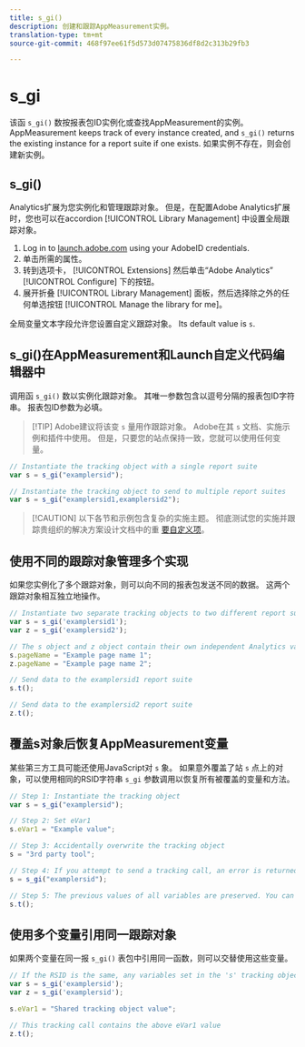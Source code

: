 ```yaml
---
title: s_gi()
description: 创建和跟踪AppMeasurement实例。
translation-type: tm+mt
source-git-commit: 468f97ee61f5d573d07475836df8d2c313b29fb3

---
```



# s_gi

该函 `s_gi()` 数按报表包ID实例化或查找AppMeasurement的实例。 AppMeasurement keeps track of every instance created, and `s_gi()` returns the existing instance for a report suite if one exists. 如果实例不存在，则会创建新实例。

## s_gi()

Analytics扩展为您实例化和管理跟踪对象。 但是，在配置Adobe Analytics扩展时，您也可以在accordion [!UICONTROL Library Management] 中设置全局跟踪对象。

1. Log in to [launch.adobe.com](https://launch.adobe.com) using your AdobeID credentials.
2. 单击所需的属性。
3. 转到选项卡， [!UICONTROL Extensions] 然后单击“Adobe Analytics” [!UICONTROL Configure] 下的按钮。
4. 展开折叠 [!UICONTROL Library Management] 面板，然后选择除之外的任何单选按钮 [!UICONTROL Manage the library for me]。

全局变量文本字段允许您设置自定义跟踪对象。 Its default value is `s`.

## s_gi()在AppMeasurement和Launch自定义代码编辑器中

调用函 `s_gi()` 数以实例化跟踪对象。 其唯一参数包含以逗号分隔的报表包ID字符串。 报表包ID参数为必填。

> [!TIP] Adobe建议将该变 `s` 量用作跟踪对象。 Adobe在其 `s` 文档、实施示例和插件中使用。 但是，只要您的站点保持一致，您就可以使用任何变量。

```js
// Instantiate the tracking object with a single report suite
var s = s_gi("examplersid");

// Instantiate the tracking object to send to multiple report suites
var s = s_gi("examplersid1,examplersid2");
```

> [!CAUTION] 以下各节和示例包含复杂的实施主题。 彻底测试您的实施并跟踪贵组织的解决方案设计文档中的重 [要自定义项](../../prepare/solution-design.md)。

## 使用不同的跟踪对象管理多个实现

如果您实例化了多个跟踪对象，则可以向不同的报表包发送不同的数据。 这两个跟踪对象相互独立地操作。

```js
// Instantiate two separate tracking objects to two different report suites
var s = s_gi('examplersid1');
var z = s_gi('examplersid2');

// The s object and z object contain their own independent Analytics variables simultaneously
s.pageName = "Example page name 1";
z.pageName = "Example page name 2";

// Send data to the examplersid1 report suite
s.t();

// Send data to the examplersid2 report suite
z.t();
```

## 覆盖s对象后恢复AppMeasurement变量

某些第三方工具可能还使用JavaScript对 `s` 象。 如果意外覆盖了站 `s` 点上的对象，可以使用相同的RSID字符串 `s_gi` 参数调用以恢复所有被覆盖的变量和方法。

```js
// Step 1: Instantiate the tracking object
var s = s_gi("examplersid");

// Step 2: Set eVar1
s.eVar1 = "Example value";

// Step 3: Accidentally overwrite the tracking object
s = "3rd party tool";

// Step 4: If you attempt to send a tracking call, an error is returned. Instead, re-instantiate the tracking object
s = s_gi("examplersid");

// Step 5: The previous values of all variables are preserved. You can send a tracking call and eVar1 is correctly set
s.t();
```

## 使用多个变量引用同一跟踪对象

如果两个变量在同一报 `s_gi()` 表包中引用同一函数，则可以交替使用这些变量。

```js
// If the RSID is the same, any variables set in the 's' tracking object also get set in 'z' tracking object
var s = s_gi('examplersid');
var z = s_gi('examplersid');

s.eVar1 = "Shared tracking object value";

// This tracking call contains the above eVar1 value
z.t();
```
